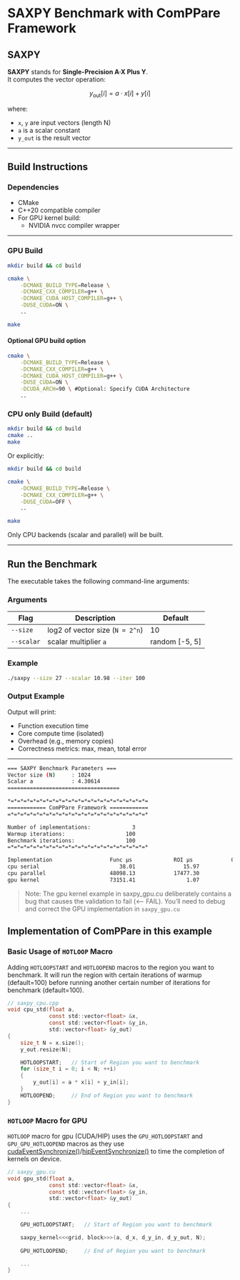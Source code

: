 # SAXPY Benchmark with ComPPare Framework

## SAXPY

**SAXPY** stands for **Single-Precision A·X Plus Y**.  
It computes the vector operation:

$$
y_{\text{out}}[i] = a \cdot x[i] + y[i]
$$

where:
- `x`, `y` are input vectors (length N)
- `a` is a scalar constant
- `y_out` is the result vector

---

## Build Instructions

### Dependencies

* CMake
* C++20 compatible compiler
* For GPU kernel build:
  * NVIDIA nvcc compiler wrapper

---

### GPU Build


```bash
mkdir build && cd build

cmake \
    -DCMAKE_BUILD_TYPE=Release \
    -DCMAKE_CXX_COMPILER=g++ \
    -DCMAKE_CUDA_HOST_COMPILER=g++ \
    -DUSE_CUDA=ON \
    ..

make
```

#### Optional GPU build option
```bash
cmake \
    -DCMAKE_BUILD_TYPE=Release \
    -DCMAKE_CXX_COMPILER=g++ \
    -DCMAKE_CUDA_HOST_COMPILER=g++ \
    -DUSE_CUDA=ON \
    -DCUDA_ARCH=90 \ #Optional: Specify CUDA Architecture 
    ..
```

### CPU only Build (default)

```bash
mkdir build && cd build
cmake ..
make
```

Or explicitly:

```bash
mkdir build && cd build

cmake \
    -DCMAKE_BUILD_TYPE=Release \
    -DCMAKE_CXX_COMPILER=g++ \
    -DUSE_CUDA=OFF \
    ..

make
```

Only CPU backends (scalar and parallel) will be built.

---

## Run the Benchmark

The executable takes the following command-line arguments:

### Arguments

| Flag      | Description                        | Default         |
| --------- | ---------------------------------- | --------------- |
| `--size`      | log2 of vector size (`N = 2^n`)    | 10              |
| `--scalar` | scalar multiplier `a`              | random \[-5, 5] |

### Example

```bash
./saxpy --size 27 --scalar 10.98 --iter 100
```


### Output Example

Output will print:

* Function execution time
* Core compute time (isolated)
* Overhead (e.g., memory copies)
* Correctness metrics: max, mean, total error

---

```bash
=== SAXPY Benchmark Parameters ===
Vector size (N)     : 1024
Scalar a            : 4.30614
===================================

*=*=*=*=*=*=*=*=*=*=*=*=*=*=*=*=*=*=*=*=*=*=
============ ComPPare Framework ============
=*=*=*=*=*=*=*=*=*=*=*=*=*=*=*=*=*=*=*=*=*=*

Number of implementations:             3
Warmup iterations:                   100
Benchmark iterations:                100
=*=*=*=*=*=*=*=*=*=*=*=*=*=*=*=*=*=*=*=*=*=*

Implementation                  Func µs             ROI µs            Ovhd µs         Max|err|[0]        Mean|err|[0]       Total|err|[0]
cpu serial                         38.01               15.97               22.05            0.00e+00            0.00e+00            0.00e+00
cpu parallel                    48098.13            17477.30            30620.83            0.00e+00            0.00e+00            0.00e+00
gpu kernel                      73151.41                1.07            73150.34            3.30e+06            1.66e+06            1.70e+09  <-- FAIL
```

> Note: The gpu kernel example in saxpy_gpu.cu deliberately contains a bug that causes the validation to fail (<-- FAIL). You’ll need to debug and correct the GPU implementation in `saxpy_gpu.cu`

## Implementation of ComPPare in this example 

### Basic Usage of `HOTLOOP` Macro
Adding `HOTLOOPSTART` and `HOTLOOPEND` macros to the region you want to benchmark.
It will run the region with certain iterations of warmup (default=100) before running another certain number of iterations for benchmark (default=100).

```c
// saxpy_cpu.cpp
void cpu_std(float a,
             const std::vector<float> &x,
             const std::vector<float> &y_in,
             std::vector<float> &y_out)
{
    size_t N = x.size();
    y_out.resize(N);

    HOTLOOPSTART;   // Start of Region you want to benchmark
    for (size_t i = 0; i < N; ++i)
    {
        y_out[i] = a * x[i] + y_in[i];
    }
    HOTLOOPEND;     // End of Region you want to benchmark
}

```

### `HOTLOOP` Macro for GPU
`HOTLOOP` macro for gpu (CUDA/HIP) uses the `GPU_HOTLOOPSTART` and `GPU_GPU_HOTLOOPEND` macros as they use [cudaEventSynchronize()](https://docs.nvidia.com/cuda/cuda-runtime-api/group__CUDART__EVENT.html#group__CUDART__EVENT_1g949aa42b30ae9e622f6ba0787129ff22)/[hipEventSynchronize()](https://rocm.docs.amd.com/projects/HIP/en/develop/doxygen/html/group___event.html#ga1f72d98ba5d6f7dc3da54e0c41fe38b1) to time the completion of kernels on device.  



```c
// saxpy_gpu.cu
void gpu_std(float a,
             const std::vector<float> &x,
             const std::vector<float> &y_in,
             std::vector<float> &y_out)
{
    ...

    GPU_HOTLOOPSTART;   // Start of Region you want to benchmark

    saxpy_kernel<<<grid, block>>>(a, d_x, d_y_in, d_y_out, N);
    
    GPU_HOTLOOPEND;     // End of Region you want to benchmark

    ...
}
```